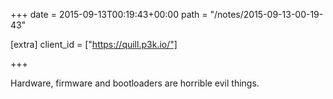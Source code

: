 +++
date = 2015-09-13T00:19:43+00:00
path = "/notes/2015-09-13-00-19-43"

[extra]
client_id = ["https://quill.p3k.io/"]

+++

<p>Hardware, firmware and bootloaders are horrible evil things.</p><a href="https://www.brid.gy/publish/twitter"></a>